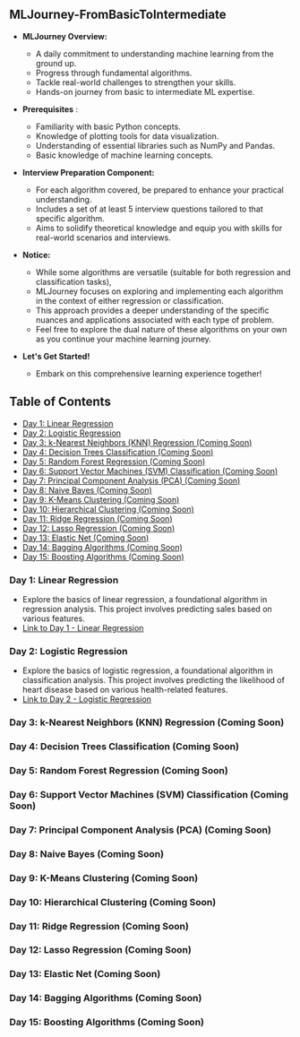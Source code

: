 ## MLJourney-FromBasicToIntermediate

- **MLJourney Overview:**
  - A daily commitment to understanding machine learning from the ground up.
  - Progress through fundamental algorithms.
  - Tackle real-world challenges to strengthen your skills.
  - Hands-on journey from basic to intermediate ML expertise.

- **Prerequisites** :
  - Familiarity with basic Python concepts.
  - Knowledge of plotting tools for data visualization.
  - Understanding of essential libraries such as NumPy and Pandas.
  - Basic knowledge of machine learning concepts.

- **Interview Preparation Component:**
  - For each algorithm covered, be prepared to enhance your practical understanding.
  - Includes a set of at least 5 interview questions tailored to that specific algorithm.
  - Aims to solidify theoretical knowledge and equip you with skills for real-world scenarios and interviews.

- **Notice:**
  - While some algorithms are versatile (suitable for both regression and classification tasks),
  - MLJourney focuses on exploring and implementing each algorithm in the context of either regression or classification.
  - This approach provides a deeper understanding of the specific nuances and applications associated with each type of problem.
  - Feel free to explore the dual nature of these algorithms on your own as you continue your machine learning journey.

- **Let's Get Started!**
  - Embark on this comprehensive learning experience together!

## Table of Contents
- [Day 1: Linear Regression](#day-1-linear-regression)
- [Day 2: Logistic Regression](#day-2-logistic-regression)
- [Day 3: k-Nearest Neighbors (KNN) Regression (Coming Soon)](#day-3-k-nearest-neighbors-knn-regression-coming-soon)
- [Day 4: Decision Trees Classification (Coming Soon)](#day-4-decision-trees-classification-coming-soon)
- [Day 5: Random Forest Regression (Coming Soon)](#day-5-random-forest-regression-coming-soon)
- [Day 6: Support Vector Machines (SVM) Classification (Coming Soon)](#day-6-support-vector-machines-svm-classification-coming-soon)
- [Day 7: Principal Component Analysis (PCA) (Coming Soon)](#day-7-principal-component-analysis-pca-coming-soon)
- [Day 8: Naive Bayes (Coming Soon)](#day-8-naive-bayes-coming-soon)
- [Day 9: K-Means Clustering (Coming Soon)](#day-9-k-means-clustering-coming-soon)
- [Day 10: Hierarchical Clustering (Coming Soon)](#day-10-hierarchical-clustering-coming-soon)
- [Day 11: Ridge Regression (Coming Soon)](#day-11-ridge-regression-coming-soon)
- [Day 12: Lasso Regression (Coming Soon)](#day-12-lasso-regression-coming-soon)
- [Day 13: Elastic Net (Coming Soon)](#day-13-elastic-net-coming-soon)
- [Day 14: Bagging Algorithms (Coming Soon)](#day-14-bagging-algorithms-coming-soon)
- [Day 15: Boosting Algorithms (Coming Soon)](#day-15-boosting-algorithms-coming-soon)

### Day 1: Linear Regression
- Explore the basics of linear regression, a foundational algorithm in regression analysis. This project involves predicting sales based on various features.
- [Link to Day 1 - Linear Regression](https://github.com/AnilKamath27/MLJourney-FromBasicToIntermediate/tree/main/Linear%20Regression/Day%201%20Sales_Price_Prediction)

### Day 2: Logistic Regression
- Explore the basics of logistic regression, a foundational algorithm in classification analysis. This project involves predicting the likelihood of heart disease based on various health-related features.
- [Link to Day 2 - Logistic Regression](https://github.com/AnilKamath27/MLJourney-FromBasicToIntermediate/tree/main/Logistic%20Regression/Day%202%20Heart%20Disease%20Prediction)

### Day 3: k-Nearest Neighbors (KNN) Regression (Coming Soon)

### Day 4: Decision Trees Classification (Coming Soon)

### Day 5: Random Forest Regression (Coming Soon)

### Day 6: Support Vector Machines (SVM) Classification (Coming Soon)

### Day 7: Principal Component Analysis (PCA) (Coming Soon)

### Day 8: Naive Bayes (Coming Soon)

### Day 9: K-Means Clustering (Coming Soon)

### Day 10: Hierarchical Clustering (Coming Soon)

### Day 11: Ridge Regression (Coming Soon)

### Day 12: Lasso Regression (Coming Soon)

### Day 13: Elastic Net (Coming Soon)

### Day 14: Bagging Algorithms (Coming Soon)

### Day 15: Boosting Algorithms (Coming Soon)